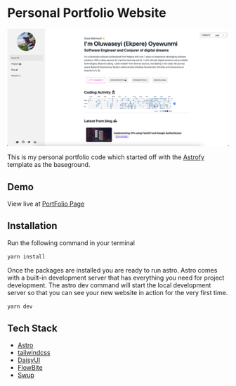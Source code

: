 # Personal Portfolio Website

![Personal Porfolio Website](public/social_img.png)

This is my personal portfolio code which started off with the [Astrofy](https://astro.build/themes/details/astrofy-personal-porfolio-website-template/) template as the baseground.

## Demo

View live at [PortFolio Page](https://seyidev.tech/)

## Installation

Run the following command in your terminal

```bash
yarn install
```

Once the packages are installed you are ready to run astro. Astro comes with a built-in development server that has everything you need for project development. The astro dev command will start the local development server so that you can see your new website in action for the very first time.

```bash
yarn dev
```

## Tech Stack

- [Astro](https://astro.build)
- [tailwindcss](https://tailwindcss.com/)
- [DaisyUI](https://daisyui.com/)
- [FlowBite](https://flowbite.com/)
- [Swup](https://swup.js.org/)
